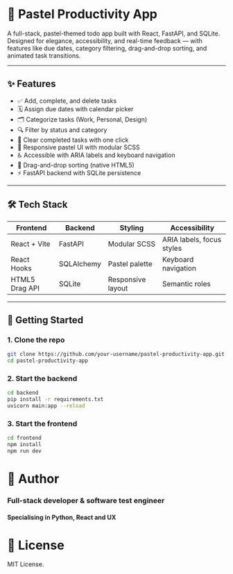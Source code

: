 # 🌸 Pastel Productivity App

A full-stack, pastel-themed todo app built with React, FastAPI, and SQLite. Designed for elegance, accessibility, and real-time feedback — with features like due dates, category filtering, drag-and-drop sorting, and animated task transitions.

---

## ✨ Features

- ✅ Add, complete, and delete tasks
- 🗓️ Assign due dates with calendar picker
- 🗂️ Categorize tasks (Work, Personal, Design)
- 🔍 Filter by status and category
- 🧼 Clear completed tasks with one click
- 🎨 Responsive pastel UI with modular SCSS
- ♿ Accessible with ARIA labels and keyboard navigation
- 🔀 Drag-and-drop sorting (native HTML5)
- ⚡ FastAPI backend with SQLite persistence

---

## 🛠️ Tech Stack

| Frontend       | Backend    | Styling           | Accessibility             |
| -------------- | ---------- | ----------------- | ------------------------- |
| React + Vite   | FastAPI    | Modular SCSS      | ARIA labels, focus styles |
| React Hooks    | SQLAlchemy | Pastel palette    | Keyboard navigation       |
| HTML5 Drag API | SQLite     | Responsive layout | Semantic roles            |

---

## 🚀 Getting Started

### 1. Clone the repo

```bash
git clone https://github.com/your-username/pastel-productivity-app.git
cd pastel-productivity-app
```

### 2. Start the backend

```bash
cd backend
pip install -r requirements.txt
uvicorn main:app --reload
```

### 3. Start the frontend

```bash
cd frontend
npm install
npm run dev
```

# 🧠 Author

### Full-stack developer & software test engineer

#### Specialising in Python, React and UX

# 📜 License

MIT License.
